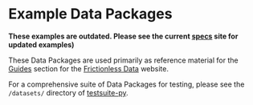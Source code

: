 # Example Data Packages

**These examples are outdated. Please see the current [specs](http://specs.frictionlessdata.io/) site for updated examples)**

These Data Packages are used primarily as reference material for the [Guides](http://frictionlessdata.io/guides/) section for the [Frictionless Data](http://frictionlessdata.io/) website.

For a comprehensive suite of Data Packages for testing, please see the `/datasets/` directory of [testsuite-py](https://github.com/frictionlessdata/testsuite-py).
